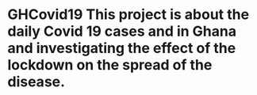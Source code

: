 # GHCovid19 This project is about the daily Covid 19 cases and in Ghana and investigating the effect of the lockdown on the spread of the disease.
